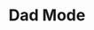 ---
title: Dad Mode
position: 1.4
type:
description: 'Minimum Permission Level: Moderator'
parameters:
  - name: action
    content: '"enable" or "disable"'
content_markdown: >-
  Enables or disables DadMode functionality. When enabled, the bot will
  automatically respond to messages along the lines of "I'm {X}" with "Hi, {X}.
  I'm dad!"
left_code_blocks:
  - code_block: |-
      enable
      on
    title: Aliases - Enable
    language:
  - code_block: |-
      disable
      off
    title: Disable
    language:
right_code_blocks:
  - code_block: '!dadmode enable'
    title: Enable Module
    language:
  - code_block: '!dadmode disable'
    title: Disable Module
    language:
---